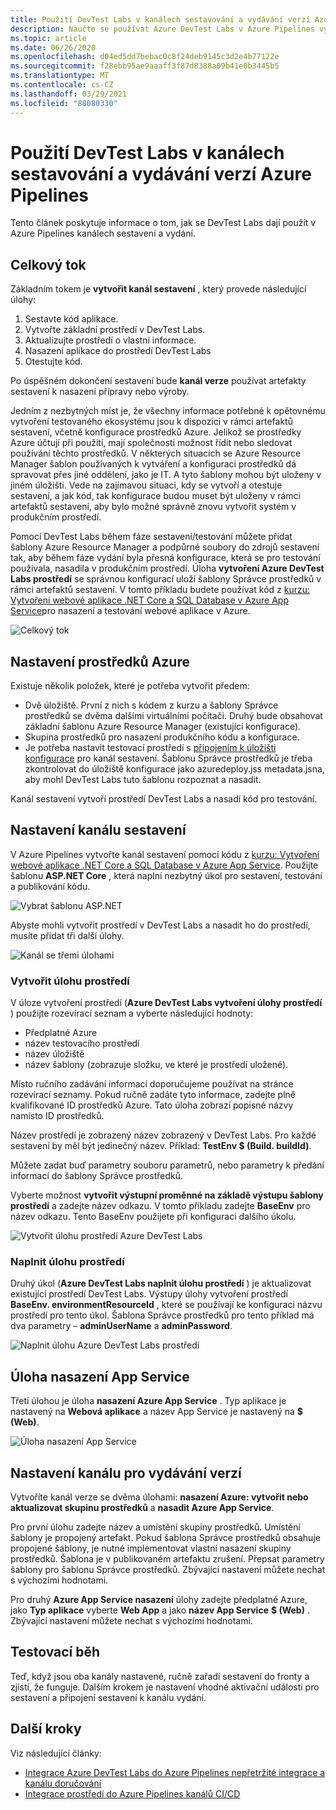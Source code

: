 ```yaml
---
title: Použití DevTest Labs v kanálech sestavování a vydávání verzí Azure Pipelines
description: Naučte se používat Azure DevTest Labs v Azure Pipelines vytváření a vydávání kanálů.
ms.topic: article
ms.date: 06/26/2020
ms.openlocfilehash: d04ed5dd7bebac0c8f24deb9145c3d2e4b77122e
ms.sourcegitcommit: f28ebb95ae9aaaff3f87d8388a09b41e0b3445b5
ms.translationtype: MT
ms.contentlocale: cs-CZ
ms.lasthandoff: 03/29/2021
ms.locfileid: "88080330"
---
```

# <a name="use-devtest-labs-in-azure-pipelines-build-and-release-pipelines"></a>Použití DevTest Labs v kanálech sestavování a vydávání verzí Azure Pipelines
Tento článek poskytuje informace o tom, jak se DevTest Labs dají použít v Azure Pipelines kanálech sestavení a vydání. 

## <a name="overall-flow"></a>Celkový tok
Základním tokem je **vytvořit kanál sestavení** , který provede následující úlohy:

1. Sestavte kód aplikace.
1. Vytvořte základní prostředí v DevTest Labs.
1. Aktualizujte prostředí o vlastní informace.
1. Nasazení aplikace do prostředí DevTest Labs
1. Otestujte kód. 

Po úspěšném dokončení sestavení bude **kanál verze** používat artefakty sestavení k nasazení přípravy nebo výroby. 

Jedním z nezbytných míst je, že všechny informace potřebné k opětovnému vytvoření testovaného ekosystému jsou k dispozici v rámci artefaktů sestavení, včetně konfigurace prostředků Azure. Jelikož se prostředky Azure účtují při použití, mají společnosti možnost řídit nebo sledovat používání těchto prostředků. V některých situacích se Azure Resource Manager šablon používaných k vytváření a konfiguraci prostředků dá spravovat přes jiné oddělení, jako je IT. A tyto šablony mohou být uloženy v jiném úložišti. Vede na zajímavou situaci, kdy se vytvoří a otestuje sestavení, a jak kód, tak konfigurace budou muset být uloženy v rámci artefaktů sestavení, aby bylo možné správně znovu vytvořit systém v produkčním prostředí. 

Pomocí DevTest Labs během fáze sestavení/testování můžete přidat šablony Azure Resource Manager a podpůrné soubory do zdrojů sestavení tak, aby během fáze vydání byla přesná konfigurace, která se pro testování používala, nasadila v produkčním prostředí. Úloha **vytvoření Azure DevTest Labs prostředí** se správnou konfigurací uloží šablony Správce prostředků v rámci artefaktů sestavení. V tomto příkladu budete používat kód z [kurzu: Vytvoření webové aplikace .NET Core a SQL Database v Azure App Service](../app-service/tutorial-dotnetcore-sqldb-app.md)pro nasazení a testování webové aplikace v Azure.

![Celkový tok](./media/use-devtest-labs-build-release-pipelines/overall-flow.png)

## <a name="set-up-azure-resources"></a>Nastavení prostředků Azure
Existuje několik položek, které je potřeba vytvořit předem:

- Dvě úložiště. První z nich s kódem z kurzu a šablony Správce prostředků se dvěma dalšími virtuálními počítači. Druhý bude obsahovat základní šablonu Azure Resource Manager (existující konfigurace).
- Skupina prostředků pro nasazení produkčního kódu a konfigurace.
- Je potřeba nastavit testovací prostředí s [připojením k úložišti konfigurace](devtest-lab-create-environment-from-arm.md) pro kanál sestavení. Šablonu Správce prostředků je třeba zkontrolovat do úložiště konfigurace jako azuredeploy.jss metadata.jsna, aby mohl DevTest Labs tuto šablonu rozpoznat a nasadit.

Kanál sestavení vytvoří prostředí DevTest Labs a nasadí kód pro testování.

## <a name="set-up-a-build-pipeline"></a>Nastavení kanálu sestavení
V Azure Pipelines vytvořte kanál sestavení pomocí kódu z [kurzu: Vytvoření webové aplikace .NET Core a SQL Database v Azure App Service](../app-service/tutorial-dotnetcore-sqldb-app.md). Použijte šablonu **ASP.NET Core** , která naplní nezbytný úkol pro sestavení, testování a publikování kódu.

![Vybrat šablonu ASP.NET](./media/use-devtest-labs-build-release-pipelines/select-asp-net.png)

Abyste mohli vytvořit prostředí v DevTest Labs a nasadit ho do prostředí, musíte přidat tři další úlohy.

![Kanál se třemi úlohami](./media/use-devtest-labs-build-release-pipelines/pipeline-tasks.png)

### <a name="create-environment-task"></a>Vytvořit úlohu prostředí
V úloze vytvoření prostředí (**Azure DevTest Labs vytvoření úlohy prostředí** ) použijte rozevírací seznam a vyberte následující hodnoty:

- Předplatné Azure
- název testovacího prostředí
- název úložiště
- název šablony (zobrazuje složku, ve které je prostředí uložené). 

Místo ručního zadávání informací doporučujeme používat na stránce rozevírací seznamy. Pokud ručně zadáte tyto informace, zadejte plně kvalifikované ID prostředků Azure. Tato úloha zobrazí popisné názvy namísto ID prostředků. 

Název prostředí je zobrazený název zobrazený v DevTest Labs. Pro každé sestavení by měl být jedinečný název. Příklad: **TestEnv $ (Build. buildId)**. 

Můžete zadat buď parametry souboru parametrů, nebo parametry k předání informací do šablony Správce prostředků. 

Vyberte možnost **vytvořit výstupní proměnné na základě výstupu šablony prostředí** a zadejte název odkazu. V tomto příkladu zadejte **BaseEnv** pro název odkazu. Tento BaseEnv použijete při konfiguraci dalšího úkolu. 

![Vytvořit úlohu prostředí Azure DevTest Labs](./media/use-devtest-labs-build-release-pipelines/create-environment.png)

### <a name="populate-environment-task"></a>Naplnit úlohu prostředí
Druhý úkol (**Azure DevTest Labs naplnit úlohu prostředí** ) je aktualizovat existující prostředí DevTest Labs. Výstupy úlohy vytvoření prostředí **BaseEnv. environmentResourceId** , které se používají ke konfiguraci názvu prostředí pro tento úkol. Šablona Správce prostředků pro tento příklad má dva parametry – **adminUserName** a **adminPassword**. 

![Naplnit úlohu Azure DevTest Labs prostředí](./media/use-devtest-labs-build-release-pipelines/populate-environment.png)

## <a name="app-service-deploy-task"></a>Úloha nasazení App Service
Třetí úlohou je úloha **nasazení Azure App Service** . Typ aplikace je nastavený na **Webová aplikace** a název App Service je nastavený na **$ (Web)**.

![Úloha nasazení App Service](./media/use-devtest-labs-build-release-pipelines/app-service-deploy.png)

## <a name="set-up-release-pipeline"></a>Nastavení kanálu pro vydávání verzí
Vytvoříte kanál verze se dvěma úlohami: **nasazení Azure: vytvořit nebo aktualizovat skupinu prostředků** a **nasadit Azure App Service**. 

Pro první úlohu zadejte název a umístění skupiny prostředků. Umístění šablony je propojený artefakt. Pokud šablona Správce prostředků obsahuje propojené šablony, je nutné implementovat vlastní nasazení skupiny prostředků. Šablona je v publikovaném artefaktu zrušení. Přepsat parametry šablony pro šablonu Správce prostředků. Zbývající nastavení můžete nechat s výchozími hodnotami. 

Pro druhý **Azure App Service nasazení** úlohy zadejte předplatné Azure, jako **Typ aplikace** vyberte **Web App** a jako **název App Service** **$ (Web)** . Zbývající nastavení můžete nechat s výchozími hodnotami. 

## <a name="test-run"></a>Testovací běh
Teď, když jsou oba kanály nastavené, ručně zařadí sestavení do fronty a zjistí, že funguje. Dalším krokem je nastavení vhodné aktivační události pro sestavení a připojení sestavení k kanálu vydání.

## <a name="next-steps"></a>Další kroky
Viz následující články:

- [Integrace Azure DevTest Labs do Azure Pipelines nepřetržité integrace a kanálu doručování](devtest-lab-integrate-ci-cd.md)
- [Integrace prostředí do Azure Pipelines kanálů CI/CD](integrate-environments-devops-pipeline.md)
